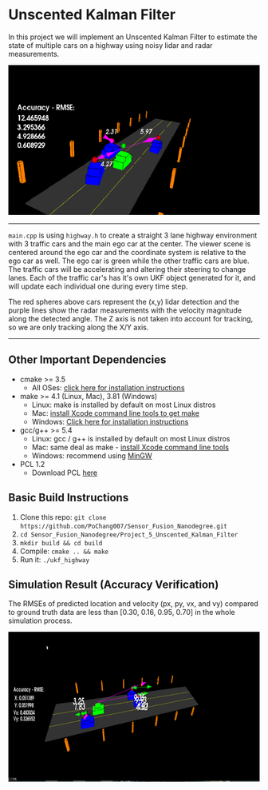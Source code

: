 # Unscented Kalman Filter

In this project we will implement an Unscented Kalman Filter to estimate the state of multiple cars on a highway using noisy lidar and radar measurements.

<img src="media/ukf_highway.png" width="600" height="300" />
<hr>

`main.cpp` is using `highway.h` to create a straight 3 lane highway environment with 3 traffic cars and the main ego car at the center. 
The viewer scene is centered around the ego car and the coordinate system is relative to the ego car as well. The ego car is green while the 
other traffic cars are blue. The traffic cars will be accelerating and altering their steering to change lanes. Each of the traffic car's has
it's own UKF object generated for it, and will update each individual one during every time step. 

The red spheres above cars represent the (x,y) lidar detection and the purple lines show the radar measurements with the velocity magnitude along the detected angle. The Z axis is not taken into account for tracking, so we are only tracking along the X/Y axis.

---

## Other Important Dependencies

* cmake >= 3.5
  * All OSes: [click here for installation instructions](https://cmake.org/install/)
* make >= 4.1 (Linux, Mac), 3.81 (Windows)
  * Linux: make is installed by default on most Linux distros
  * Mac: [install Xcode command line tools to get make](https://developer.apple.com/xcode/features/)
  * Windows: [Click here for installation instructions](http://gnuwin32.sourceforge.net/packages/make.htm)
* gcc/g++ >= 5.4
  * Linux: gcc / g++ is installed by default on most Linux distros
  * Mac: same deal as make - [install Xcode command line tools](https://developer.apple.com/xcode/features/)
  * Windows: recommend using [MinGW](http://www.mingw.org/)
* PCL 1.2
  * Download PCL [here](https://pointclouds.org/downloads/)

## Basic Build Instructions

1. Clone this repo: `git clone https://github.com/PoChang007/Sensor_Fusion_Nanodegree.git`
2. `cd Sensor_Fusion_Nanodegree/Project_5_Unscented_Kalman_Filter`
3. `mkdir build && cd build`
4. Compile: `cmake .. && make`
5. Run it: `./ukf_highway`

## Simulation Result (Accuracy Verification)

The RMSEs of predicted location and velocity (px, py, vx, and vy) compared to ground truth data are less than [0.30, 0.16, 0.95, 0.70] in the whole simulation process.

<img src="media/ukf_tracked_result.gif" width="700" height="300">